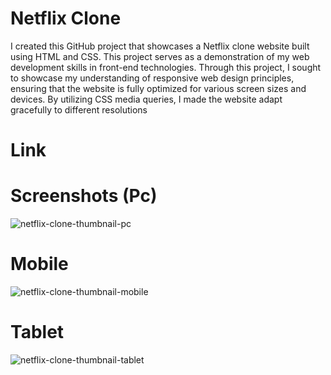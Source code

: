 # Netflix Clone
I created this GitHub project that showcases a Netflix clone website built using HTML and CSS. This project serves as a demonstration of my web development skills in front-end technologies. Through this project, I sought to showcase my understanding of responsive web design principles, ensuring that the website is fully optimized for various screen sizes and devices. By utilizing CSS media queries, I made the website adapt gracefully to different resolutions
# Link
[website-link]: thriving-medovik-59565c.netlify.app/
# Screenshots (Pc)
![netflix-clone-thumbnail-pc](https://github.com/Wsf03/NetflixClone/assets/136227424/2ab48a1d-f5ba-41cf-839a-52c16cde0292)
# Mobile 
![netflix-clone-thumbnail-mobile](https://github.com/Wsf03/NetflixClone/assets/136227424/df555b0a-e486-43ed-be60-9b94bce2caf1)
# Tablet
![netflix-clone-thumbnail-tablet](https://github.com/Wsf03/NetflixClone/assets/136227424/5cc1f2e2-52bd-4120-9f8b-54374fb83233)



